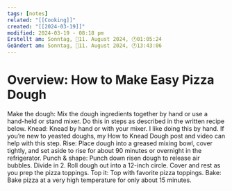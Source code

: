 ```yaml
---
tags: [notes]
related: "[[Cooking]]"
created: "[[2024-03-19]]"
modified: 2024-03-19 - 08:18 pm
Erstellt am: Sonntag, 📅11. August 2024, 🕐01:05:24
Geändert am: Sonntag, 📅11. August 2024, 🕐13:43:06
---
```


# Overview: How to Make Easy Pizza Dough

Make the dough: Mix the dough ingredients together by hand or use a hand-held or stand mixer. Do this in steps as described in the written recipe below.
Knead: Knead by hand or with your mixer. I like doing this by hand. If you’re new to yeasted doughs, my How to Knead Dough post and video can help with this step.
Rise: Place dough into a greased mixing bowl, cover tightly, and set aside to rise for about 90 minutes or overnight in the refrigerator.
Punch & shape: Punch down risen dough to release air bubbles. Divide in 2. Roll dough out into a 12-inch circle. Cover and rest as you prep the pizza toppings.
Top it: Top with favorite pizza toppings.
Bake: Bake pizza at a very high temperature for only about 15 minutes.